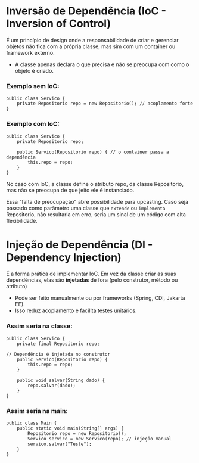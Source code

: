 # Inversão de Dependência (IoC - Inversion of Control)

É um princípio de design onde a responsabilidade de criar e gerenciar objetos não fica com a própria classe, mas sim com um container ou framework externo.
* A classe apenas declara o que precisa e não se preocupa com como o objeto é criado.

###  Exemplo sem IoC:

    public class Servico {
        private Repositorio repo = new Repositorio(); // acoplamento forte
    }

###  Exemplo com IoC:
    public class Servico {
        private Repositorio repo;

        public Servico(Repositorio repo) { // o container passa a dependência
            this.repo = repo;
        }
    }

No caso com IoC, a classe define o atributo repo, da classe Repositorio, mas não se preocupa de que jeito ele é instanciado. <br>

Essa "falta de preocupação" abre possibilidade para upcasting. Caso seja passado como parâmetro uma classe que `extende` ou `implementa` Repositorio, não resultaria em erro, seria um sinal de um código com alta flexibilidade.

# Injeção de Dependência (DI - Dependency Injection)
É a forma prática de implementar IoC. Em vez da classe criar as suas dependências, elas são <b> injetadas </b> de fora (pelo construtor, método ou atributo)
* Pode ser feito manualmente ou por frameworks (Spring, CDI, Jakarta EE).
* Isso reduz acoplamento e facilita testes unitários.

### Assim seria na classe:

    public class Servico {
        private final Repositorio repo;

    // Dependência é injetada no construtor
        public Servico(Repositorio repo) {
            this.repo = repo;
        }

        public void salvar(String dado) {
            repo.salvar(dado);
        }
    }

### Assim seria na main:

    public class Main {
        public static void main(String[] args) {
            Repositorio repo = new Repositorio();
            Servico servico = new Servico(repo); // injeção manual
            servico.salvar("Teste");
        }
    }
